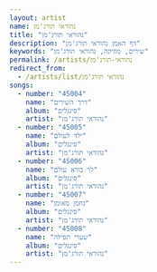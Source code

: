 ```yaml
---
layout: artist
name: נהוראי תורג'מן
title: "נהוראי תורג'מן"
description: "דף האמן נהוראי תורג'מן"
keywords: "שירים, מוזיקה, נהוראי תורג'מן"
permalink: /artists/נהוראי-תורג'מן
redirect_from:
  - /artists/list/נהוראי תורג'מן
songs:
  - number: "45004"
    name: "דרך השירים"
    album: "סינגלים"
    artist: "נהוראי תורג'מן"
  - number: "45005"
    name: "ילד לעולם"
    album: "סינגלים"
    artist: "נהוראי תורג'מן"
  - number: "45006"
    name: "לך בורא עולם"
    album: "סינגלים"
    artist: "נהוראי תורג'מן"
  - number: "45007"
    name: "נחמן מאומן"
    album: "סינגלים"
    artist: "נהוראי תורג'מן"
  - number: "45008"
    name: "שערי תפילה"
    album: "סינגלים"
    artist: "נהוראי תורג'מן"
---
```

